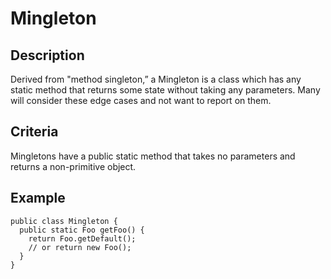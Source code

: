 # Mingleton #

## Description ##
Derived from "method singleton,” a Mingleton is a class which has any static method that returns some state without taking any parameters.  Many will consider these edge cases and not want to report on them.

## Criteria ##
Mingletons have a public static method that takes no parameters and returns a non-primitive object.

## Example ##
```
public class Mingleton {
  public static Foo getFoo() {
    return Foo.getDefault(); 
    // or return new Foo();
  }
}
```
